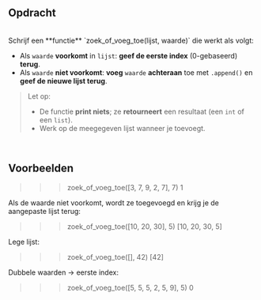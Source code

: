 ## Opdracht
<br>
Schrijf een **functie** `zoek_of_voeg_toe(lijst, waarde)` die werkt als volgt:

- Als `waarde` **voorkomt** in `lijst`: **geef de eerste index** (0-gebaseerd) **terug**.
- Als `waarde` **niet voorkomt**: **voeg** `waarde` **achteraan** toe met `.append()` en **geef de nieuwe lijst terug**.

> Let op:
> - De functie **print niets**; ze **retourneert** een resultaat (een `int` of een `list`).
> - Werk op de meegegeven lijst wanneer je toevoegt.

<br>

## Voorbeelden

  >>> zoek_of_voeg_toe([3, 7, 9, 2, 7], 7)
  1  
  
  Als de waarde niet voorkomt, wordt ze toegevoegd en krijg je de aangepaste lijst terug:
  >>> zoek_of_voeg_toe([10, 20, 30], 5)
  [10, 20, 30, 5]  
  
  Lege lijst:
  >>> zoek_of_voeg_toe([], 42)
  [42]
  
  Dubbele waarden → eerste index:  
  >>> zoek_of_voeg_toe([5, 5, 5, 2, 5, 9], 5)
  0

